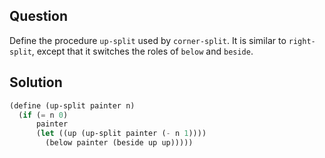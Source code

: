Question
---
Define the procedure `up-split` used by `corner-split`.  It is similar to `right-split`, except that it switches the roles of `below` and `beside`.

Solution
---

```scheme
(define (up-split painter n)
  (if (= n 0)
      painter
      (let ((up (up-split painter (- n 1))))
        (below painter (beside up up)))))
```